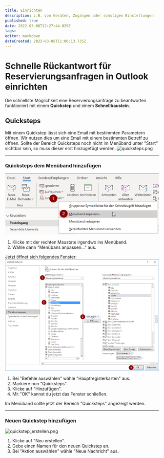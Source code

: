 ```yaml
---
title: Einrichten
description: z.B. von Geräten, Zugängen oder sonstigen Einstellungen
published: true
date: 2022-03-08T12:27:44.029Z
tags: 
editor: markdown
dateCreated: 2022-03-08T11:06:13.735Z
---
```


# Schnelle Rückantwort für Reservierungsanfragen in Outlook einrichten
Die schnellste Möglichkeit eine Reservierungsanfrage zu beantworten funktioniert mit einem **Quickstep** und einem **Schnellbaustein**.

## Quicksteps
Mit einem Quickstep lässt sich eine Email mit bestimmten Parametern öffnen. Wir nutzen dies um eine Email mit einem bestimmten Betreff zu öffnen.
Sollte der Bereich Quicksteps noch nicht im Menüband unter "Start" sichtbar sein, so muss dieser erst hinzugefügt werden.
![quicksteps.png](/geschäftsstelle_einrichten/quicksteps.png)

---

### Quicksteps dem Menüband hinzufügen
![outlook_menüband_anpassen.png](/geschäftsstelle_einrichten/outlook_menüband_anpassen.png)
1. Klicke mit der rechten Maustate irgendwo ins Menüband.
2. Wähle dann "Menübans anpassen..." aus.

Jetzt öffnet sich folgendes Fenster:
![quicksteps_hinzufügen.png](/geschäftsstelle_einrichten/quicksteps_hinzufügen.png)
1. Bei "Befehle auswählen" wähle "Hauptregisterkarten" aus.
2. Markiere nun "Quicksteps".
3. Klicke auf "Hinzufügen".
4. Mit "OK" kannst du jetzt das Fenster schließen.

Im Menüband sollte jetzt der Bereich "Quicksteps" angezeigt werden.

---

### Neuen Quickstep hinzufügen
![quickstep_erstellen.png](/geschäftsstelle_einrichten/quickstep_erstellen.png)
1. Klicke auf "Neu erstellen".
2. Gebe einen Namen für den neuen Quickstep an.
3. Bei "Aktion auswählen" wähle "Neue Nachricht" aus.

